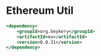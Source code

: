 # Ethereum Util

```xml
<dependency>
    <groupId>org.beykery</groupId>
    <artifactId>eu</artifactId>
    <version>0.0.31</version>
</dependency>
```
